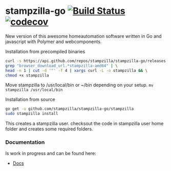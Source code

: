 stampzilla-go [![Build Status](https://travis-ci.org/stampzilla/stampzilla-go.svg?branch=master)](https://travis-ci.org/stampzilla/stampzilla-go) [![codecov](https://codecov.io/gh/stampzilla/stampzilla-go/branch/master/graph/badge.svg)](https://codecov.io/gh/stampzilla/stampzilla-go)
=============

New version of this awesome homeautomation software written in Go and javascript with Polymer and webcomponents. 

Installation from precompiled binaries
```bash
curl -s https://api.github.com/repos/stampzilla/stampzilla-go/releases | \
grep "browser_download_url.*stampzilla-amd64" | \
head -n 1 | cut -d '"' -f 4 | xargs curl -L -o stampzilla && \
chmod +x stampzilla
```
Move stampzilla to /usr/local/bin or ~/bin depending on your setup. 
```mv stampzilla /usr/local/bin```

Installation from source
```bash
go get -u github.com/stampzilla/stampzilla-go/stampzilla
sudo stampzilla install
```
This creates a stampzilla user. checksout the code in stampzilla user home folder and creates some required folders. 

### Documentation
Is work in progress and can be found here:
* [Docs](docs/README.md)
